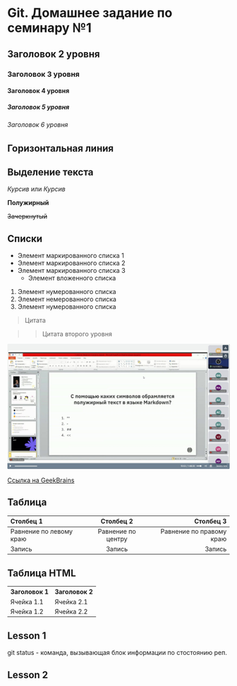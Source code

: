 # Git. Домашнее задание по семинару №1

## Заголовок 2 уровня
### Заголовок 3 уровня
#### Заголовок 4 уровня
##### Заголовок 5 уровня
###### Заголовок 6 уровня

Горизонтальная линия
---

## Выделение текста

*Курсив* или _Курсив_

**Полужирный**

~~Зачеркнутый~~

## Списки

* Элемент маркированного списка 1
* Элемент маркированного списка 2
* Элемент маркированного списка 3
    * Элемент вложенного списка

1. Элемент нумерованного списка
2. Элемент немерованного списка
3. Элемент нумерованного списка

> Цитата

>> Цитата второго уровня

![Это скриншот](/Снимок1655.jpg)

[Ссылка на GeekBrains](https://gb.ru/)

## Таблица

|Столбец 1|Столбец 2|Столбец 3|
|:-|:-:|-:|
|Равнение по левому краю|Равнение по центру|Равнение по правому краю|
|Запись|Запись|Запись|

## Таблица HTML

<table>
    <tr>
        <th>Заголовок 1</th>
        <th>Заголовок 2</th>
    </tr>
    <tr>
        <td>Ячейка 1.1</td>
        <td>Ячейка 2.1</td>
    </tr>
    <tr>
        <td>Ячейка 1.2</td>
        <td>Ячейка 2.2</td>
    </tr>
</table>

## Lesson 1

git status - команда, вызывающая блок информации по стостоянию реп.
## Lesson 2

